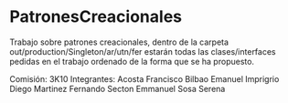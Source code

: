 # PatronesCreacionales
Trabajo sobre patrones creacionales, dentro de la carpeta out/production/Singleton/ar/utn/fer estarán todas las clases/interfaces pedidas en el trabajo ordenado de la forma que se ha propuesto.

Comisión: 3K10
Integrantes:
    Acosta Francisco
    Bilbao Emanuel
    Imprigrio Diego
    Martinez Fernando
    Secton Emmanuel
    Sosa Serena
